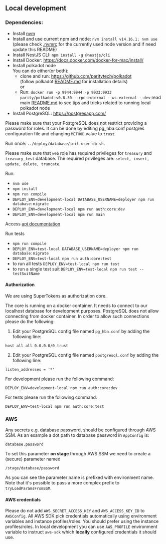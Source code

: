 ## Local development

### Dependencies:

-   Install [nvm](https://github.com/nvm-sh/nvm#install--update-script)
-   Install and use current npm and node: `nvm install v14.16.1; nvm use`  
    (please check [.nvmrc](../.nvmrc) for the currently used node version and if need update this README)
-   Install NestJS CLI: `npm install -g @nestjs/cli`
-   Install Docker: https://docs.docker.com/docker-for-mac/install/
-   Install polkadot node  
    You can do either(or both):
    -   clone and run: https://github.com/paritytech/polkadot  
         (follow polkadot [README.md](https://github.com/paritytech/polkadot/blob/master/README.md) for installation details)  
        or
    -   Run: `docker run -p 9944:9944 -p 9933:9933 parity/polkadot:v0.8.30 --rpc-external --ws-external --dev`
        read main [README.md](../README.md) to see tips and tricks related to running local polkadot node
-   Install PostgreSQL: https://postgresapp.com/

Please make sure that your PostgreSQL does not restrict providing a password for roles. It can be done by editing pg_hba.conf postgres configuration file and changing `METHOD` value to `trust`.

Run once:
`../deploy/database/init-user-db.sh`.

Please make sure that `web` role has required privileges for `treasury` and `treasury_test` database. The required privileges are:
`select, insert, update, delete, truncate`.

Run:

-   `nvm use`
-   `npm install`
-   `npm run compile`
-   `DEPLOY_ENV=development-local DATABASE_USERNAME=deployer npm run database:migrate`
-   `DEPLOY_ENV=development-local npm run auth:core:dev`
-   `DEPLOY_ENV=development-local npm run main`

Access [api documentation](http://localhost:3001/api/documentation/)

Run tests

-   `npm run compile`
-   `DEPLOY_ENV=test-local DATABASE_USERNAME=deployer npm run database:migrate`
-   `DEPLOY_ENV=test-local npm run auth:core:test`
-   to run all tests `DEPLOY_ENV=test-local npm run test`
-   to run a single test suit `DEPLOY_ENV=test-local npm run test -- testSuitName`

#### Authorization

We are using SuperTokens as authorization core.

The core is running on a docker container. It needs to connect to our localhost database for
development purposes. PostgreSQL does not allow connecting from docker container. In order to allow
such connections please do the following:

1. Edit your PostgreSQL config file named `pg_hba.conf` by adding the following line:

```
host all all 0.0.0.0/0 trust
```

2. Edit your PostgreSQL config file named `postgresql.conf` by adding the following line:

```
listen_addresses = '*'
```

For development please run the following command:

```
DEPLOY_ENV=development-local npm run auth:core:dev
```

For tests please run the following command:

```
DEPLOY_ENV=test-local npm run auth:core:test
```

### AWS

Any secrets e.g. database password, should be configured through AWS SSM.
As an example a dot path to database password in `AppConfig` is:

```
database.password
```

To set this parameter **on stage** through AWS SSM we need to create a (secure) parameter named

```
/stage/database/password
```

As you can see the parameter name is prefixed with environment name.
Note that it's possible to pass a more complex prefix to `tryLoadParamsFromSSM`.

#### AWS credentials

Please do not add `AWS_SECRET_ACCESS_KEY` and `AWS_ACCESS_KEY_ID` to `AWSConfig`.
All AWS SDK pick credentials automatically using environment variables and instance profiles/roles.
You should prefer using the instance profiles/roles.
In local development you can use `AWS_PROFILE` environment variable to instruct `aws-sdk` which **locally** configured credentials it should use.

